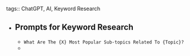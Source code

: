 tags:: ChatGPT, AI, Keyword Research

- ## Prompts for Keyword Research
	- `What Are The {X} Most Popular Sub-topics Related To {Topic}?`
	-